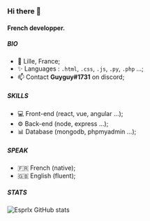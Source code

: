 ### Hi there 👋

#### French developper.

##### BIO

- 📍 Lille, France;
- ✨ Languages : `.html`, `.css`, `.js`, `.py`, `.php` ...;
- 📫 Contact **Guyguy#1731** on discord;

##### SKILLS

- 💻 Front-end (react, vue, angular ...);
- ⚙ Back-end (node, express ...);
- 📊 Database (mongodb, phpmyadmin ...);

##### SPEAK
- 🇫🇷 French (native);
- 🇬🇧 English (fluent);

##### STATS
![EsprIx GitHub stats](https://github-readme-stats.vercel.app/api?username=guyguy25&show_icons=true&theme=tokyonight)
